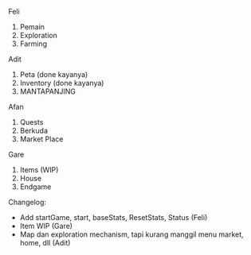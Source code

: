 Feli

1. Pemain
2. Exploration
3. Farming

Adit

1. Peta (done kayanya)
2. Inventory (done kayanya)
3. MANTAPANJING

Afan

1. Quests
2. Berkuda
3. Market Place

Gare

1. Items (WIP)
2. House
3. Endgame

Changelog:

- Add startGame, start, baseStats, ResetStats, Status (Feli)
- Item WIP (Gare)
- Map dan exploration mechanism, tapi kurang manggil menu market, home, dll (Adit)
